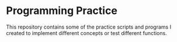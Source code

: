 # Programming Practice

This repository contains some of the practice scripts and programs I created to implement different concepts or test different functions.